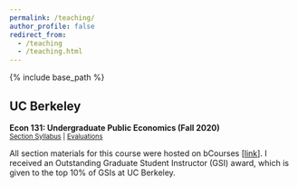 ```yaml
---
permalink: /teaching/
author_profile: false
redirect_from:
  - /teaching
  - /teaching.html
---
```


{% include base_path %}

## UC Berkeley
**Econ 131: Undergraduate Public Economics (Fall 2020)**<br />
<small>[Section Syllabus](/files/Syllabus_Econ131_Fall2020_Kancherla.pdf) | [Evaluations](/files/Evaluations_Econ131_Fall2020_Kancherla_combined.pdf) </small><br />

All section materials for this course were hosted on bCourses [[link](https://bcourses.berkeley.edu/courses/1497565)]. I received an Outstanding Graduate Student Instructor (GSI) award, which is given to the top 10% of GSIs at UC Berkeley. 


